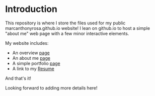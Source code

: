 # Introduction

This repository is where I store the files used for my public marcanthonyrosa.github.io website! I lean on github.io to host a simple "about me" web page with a few minor interactive elements.

My website includes:

* An overview [page](marcrosa.me/)
* An about me [page](marcrosa.me/about)
* A simple portfolio [page](marcrosa.me/portfolio)
* A link to my [Resume](marcrosa.me/resume.pdf)

And that's it!

Looking forward to adding more details here!
